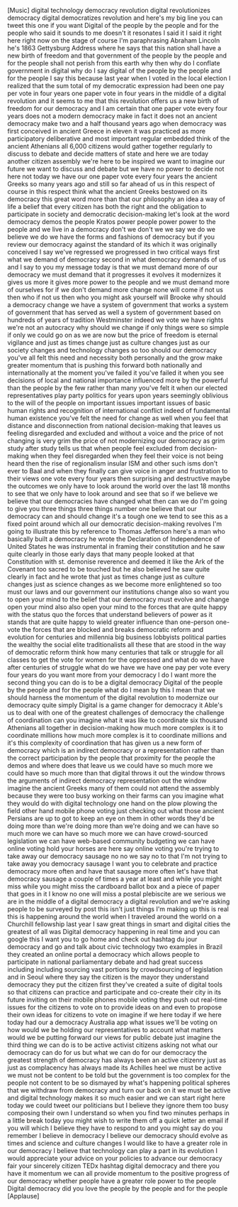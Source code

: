 
[Music]
digital technology democracy revolution
digital revolutionizes democracy digital
democratizes revolution and here&#39;s my
big line you can tweet this one if you
want Digital of the people by the people
and for the people who said it sounds to
me doesn&#39;t it resonates I said it I said
it right here right now on the stage of
course I&#39;m paraphrasing Abraham Lincoln
he&#39;s 1863 Gettysburg Address where he
says that this nation shall have a new
birth of freedom and that government of
the people by the people and for the
people shall not perish from this earth
why then why do I conflate government in
digital why do I say digital of the
people by the people and for the people
I say this because last year when I
voted in the local election I realized
that the sum total of my democratic
expression had been one pay per vote in
four years
one paper vote in four years in the
middle of a digital revolution and it
seems to me that this revolution offers
us a new birth of freedom for our
democracy and I am certain that one
paper vote every four years does not a
modern democracy make in fact it does
not an ancient democracy make two and a
half thousand years ago when democracy
was first conceived in ancient Greece in
eleven it was practiced as more
participatory deliberative and most
important regular embedded think of the
ancient Athenians all 6,000 citizens
would gather together regularly to
discuss to debate and decide matters of
state and here we are today
another citizen assembly we&#39;re here to
be inspired we want to imagine our
future we want to discuss and debate but
we have no power to decide not here not
today we have our one paper vote every
four years the ancient Greeks so many
years ago and still so far ahead of us
in this respect of course in this
respect
think what the ancient Greeks bestowed
on its democracy this great word more
than that our philosophy an idea a way
of life a belief that every citizen has
both the right and the obligation to
participate in society and democratic
decision-making let&#39;s look at the word
democracy demos the people Kratos power
people power power to the people and we
live in a democracy don&#39;t we don&#39;t we we
say we do we believe we do we have the
forms and fashions of democracy but if
you review our democracy against the
standard of its which it was originally
conceived I say we&#39;ve regressed we
progressed in two critical ways first
what we demand of democracy second in
what democracy demands of us and I say
to you my message today is that we must
demand more of our democracy we must
demand that it progresses it evolves it
modernizes it gives us more it gives
more power to the people and we must
demand more of ourselves for if we don&#39;t
demand more change none will come if not
us then who if not us then who you might
ask yourself will Brooke why should a
democracy change we have a system of
government that works a system of
government that has served as well a
system of government based on hundreds
of years of tradition Westminster indeed
we vote we have rights we&#39;re not an
autocracy why should we change if only
things were so simple if only we could
go on as we are now but the price of
freedom is eternal vigilance and just as
times change just as culture changes
just as our society changes and
technology changes so too should our
democracy you&#39;ve all felt this need and
necessity both personally and the grow
make greater momentum that is pushing
this forward both nationally and
internationally at the moment you&#39;ve
failed it you&#39;ve failed it when you see
decisions of local and national
importance influenced more by the
powerful than the people by the few
rather than many
you&#39;ve felt it when our elected
representatives play party politics for
years upon years seemingly oblivious to
the will of the people on important
issues important issues of basic human
rights and recognition of international
conflict indeed of fundamental human
existence you&#39;ve felt the need for
change as well when you feel that
distance and disconnection from national
decision-making
that leaves us feeling disregarded and
excluded and without a voice and the
price of not changing is very grim the
price of not modernizing our democracy
as grim study after study tells us that
when people feel excluded from
decision-making when they feel
disregarded when they feel their voice
is not being heard then the rise of
regionalism insular ISM and other such
isms don&#39;t ever to Baal and when they
finally can give voice in anger and
frustration to their views one vote
every four years
then surprising and destructive maybe
the outcomes we only have to look around
the world over the last 18 months to see
that we only have to look around and see
that so if we believe we believe that
our democracies have changed what then
can we do I&#39;m going to give you three
things three things number one believe
that our democracy can and should change
it&#39;s a tough one we tend to see this as
a fixed point around which all our
democratic decision-making revolves I&#39;m
going to illustrate this by reference to
Thomas Jefferson here&#39;s a man who
basically built a democracy he wrote the
Declaration of Independence of United
States he was instrumental in framing
their constitution and he saw quite
clearly in those early days that many
people looked at that Constitution with
st. demonise reverence and deemed it
like the Ark of the Covenant too sacred
to be touched
but he also believed he saw quite
clearly in fact and he wrote that just
as times change just as culture changes
just as science changes as we become
more enlightened so too must our laws
and our government our institutions
change also so want you to open your
mind to the belief that our democracy
must evolve and change open your mind
also also open your mind to the forces
that are quite happy with the status quo
the forces that understand believers of
power as it stands that are quite happy
to wield greater influence than
one-person one-vote the forces that are
blocked and breaks democratic reform and
evolution for centuries and millennia
big business lobbyists political parties
the wealthy the social elite
traditionalists all these that are stood
in the way of democratic reform think
how many centuries that talk or struggle
for all classes to get the vote for
women for the oppressed and what do we
have after centuries of struggle what do
we have we have one pay per vote every
four years do you want more from your
democracy I do I want more the second
thing you can do is to be a digital
democracy Digital of the people by the
people and for the people what do I mean
by this I mean that we should harness
the momentum of the digital revolution
to modernize our democracy quite simply
Digital is a game changer for democracy
it Able&#39;s us to deal with one of the
greatest challenges of democracy the
challenge of coordination can you
imagine what it was like to coordinate
six thousand Athenians all together in
decision-making how much more complex is
it to coordinate millions how much more
complex is it to coordinate millions and
it&#39;s this complexity of coordination
that has given us a new form of
democracy which is an indirect democracy
or a representation rather than the
correct participation by the people that
proximity for the people the demos and
where does that leave us
we could have so much more we could have
so much more than that
digital throws it out the window throws
the arguments of indirect democracy
representation out the window imagine
the ancient Greeks many of them could
not attend the assembly because they
were too busy working on their farms
can you imagine what they would do with
digital technology one hand on the plow
plowing the field other hand mobile
phone voting just checking out what
those ancient Persians are up to got to
keep an eye on them in other words
they&#39;d be doing more than we&#39;re doing
more than we&#39;re doing and we can have so
much more we can have so much more we
can have crowd-sourced legislation we
can have web-based community budgeting
we can have online voting
hold your horses are here say online
voting you&#39;re trying to take away our
democracy sausage no no we say no to
that I&#39;m not trying to take away you
democracy sausage I want you to
celebrate and practice democracy more
often and have that sausage more often
let&#39;s have that democracy sausage a
couple of times a year at least and
while you might miss while you might
miss the cardboard ballot box and a
piece of paper that goes in it I know no
one will miss a postal plebiscite are we
serious we are in the middle of a
digital democracy a digital revolution
and we&#39;re asking people to be surveyed
by post this isn&#39;t just things I&#39;m
making up this is real this is happening
around the world when I traveled around
the world on a Churchill fellowship last
year I saw great things in smart and
digital cities the greatest of all was
Digital democracy happening in real time
and you can google this I want you to go
home and check out hashtag du jour
democracy and go and talk about civic
technology two examples in Brazil they
created an online portal a democracy
which allows people to participate in
national parliamentary debate and had
great success including
including sourcing vast portions by
crowdsourcing of legislation and in
Seoul where they say the citizen is the
mayor they understand democracy they put
the citizen first they&#39;ve created a
suite of digital tools so that citizens
can practice and participate and
co-create their city in its future
inviting on their mobile phones mobile
voting they push out real-time issues
for the citizens to vote on to provide
ideas on and even to propose their own
ideas for citizens to vote on imagine if
we here today if we here today had our a
democracy Australia app what issues
we&#39;ll be voting on how would we be
holding our representatives to account
what matters would we be putting forward
our views for public debate just imagine
the third thing we can do is to be
active activist citizens asking not what
our democracy can do for us but what we
can do for our democracy the greatest
strength of democracy has always been an
active citizenry just as just as
complacency has always made its Achilles
heel we must be active we must not be
content to be told but the government is
too complex for the people not content
to be so dismayed by what&#39;s happening
political spheres that we withdraw from
democracy and turn our back on it we
must be active and digital technology
makes it so much easier and we can start
right here today we could tweet our
politicians but I believe they ignore
them too busy composing their own I
understand so when you find two minutes
perhaps in a little break today you
might wish to write them off a quick
letter an email if you will which I
believe they have to respond to and you
might say do you remember I believe in
democracy
I believe our democracy should evolve as
times and science and culture changes I
would like to have a greater role in our
democracy I believe that technology can
play a part in its evolution I would
appreciate your advice on your policies
to advance our democracy fair your
sincerely citizen TEDx hashtag digital
democracy
and there you have it momentum we can
all provide momentum to the positive
progress of our democracy whether people
have a greater role power to the people
Digital democracy did you love the
people by the people and for the people
[Applause]
